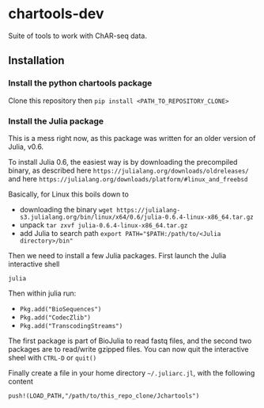 # chartools-dev
Suite of tools to work with ChAR-seq data. 

## Installation

### Install the python chartools package
Clone this repository then `pip install <PATH_TO_REPOSITORY_CLONE>`


### Install the Julia package
This is a mess right now, as this package was written for an older version of Julia, v0.6.

To install Julia 0.6, the easiest way is by downloading the precompiled binary, as described here
`https://julialang.org/downloads/oldreleases/`
and here
`https://julialang.org/downloads/platform/#linux_and_freebsd`

Basically, for Linux this boils down to 
- downloading the binary `wget https://julialang-s3.julialang.org/bin/linux/x64/0.6/julia-0.6.4-linux-x86_64.tar.gz`
- unpack `tar zxvf julia-0.6.4-linux-x86_64.tar.gz`
- add Julia to search path `export PATH="$PATH:/path/to/<Julia directory>/bin"`

Then we need to install a few Julia packages. First launch the Julia interactive shell

`julia`

Then within julia run:
- `Pkg.add("BioSequences")`
- `Pkg.add("CodecZlib")` 
- `Pkg.add("TranscodingStreams")`

The first package is part of BioJulia to read fastq files, and the second two packages are to read/write gzipped files. You can now quit the interactive sheel with `CTRL-D` or `quit()`

Finally create a file in your home directory `~/.juliarc.jl`, with the following content

```
push!(LOAD_PATH,"/path/to/this_repo_clone/Jchartools")
```

